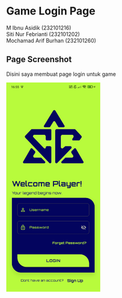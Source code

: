 # Game Login Page

M Ibnu Asidik (232101216)  
Siti Nur Febrianti (232101202)  
Mochamad Arif Burhan (232101260)  

## Page Screenshot
Disini saya membuat page login untuk game

<img src="assets/images/ss.jpg" width="250">
